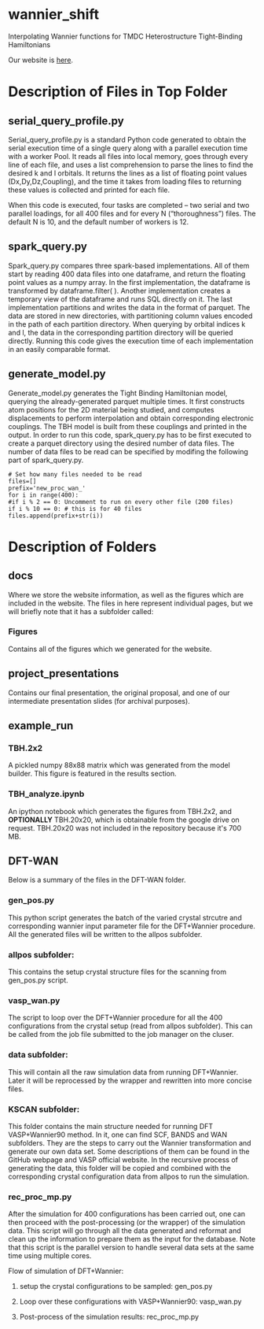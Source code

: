 # wannier_shift
Interpolating Wannier functions for TMDC Heterostructure Tight-Binding Hamiltonians

Our website is [here](https://stevetorr.github.io/wannier_shift/header).

# Description of Files in Top Folder

## serial_query_profile.py

Serial_query_profile.py is a standard Python code generated to obtain the serial execution time of a single query along with a parallel execution time with a worker Pool. It reads all files into local memory, goes through every line of each file, and uses a list comprehension to parse the lines to find the desired k and l orbitals. It returns the lines as a list of floating point values (Dx,Dy,Dz,Coupling), and the time it takes from loading files to returning these values is collected and printed for each file.

When this code is executed, four tasks are completed – two serial and two parallel loadings, for all 400 files and for every N (“thoroughness”) files. The default N is 10, and the default number of workers is 12.

## spark_query.py

Spark_query.py compares three spark-based implementations. All of them start by reading 400 data files into one dataframe, and return the floating point values as a numpy array. In the first implementation, the dataframe is transformed by dataframe.filter( ). Another implementation creates a temporary view of the dataframe and runs SQL directly on it. The last implementation partitions and writes the data in the format of parquet. The data are stored in new directories, with partitioning column values encoded in the path of each partition directory. When querying by orbital indices k and l, the data in the corresponding partition directory will be queried directly. Running this code gives the execution time of each implementation in an easily comparable format.

## generate_model.py

Generate_model.py generates the Tight Binding Hamiltonian model, querying the already-generated parquet multiple times. It first constructs atom positions for the 2D material being studied, and computes displacements to perform interpolation and obtain corresponding electronic couplings. The TBH model is built from these couplings and printed in the output. In order to run this code, spark_query.py has to be first executed to create a parquet directory using the desired number of data files. The number of data files to be read can be specified by modifing the following part of spark_query.py.
```
# Set how many files needed to be read
files=[]
prefix='new_proc_wan_'
for i in range(400):
#if i % 2 == 0: Uncomment to run on every other file (200 files)
if i % 10 == 0: # this is for 40 files
files.append(prefix+str(i))
````

# Description of Folders

## docs
Where we store the website information, as well as the figures which are included in the website. The files in here represent individual pages, but we will briefly note that it has a subfolder called:

### Figures
Contains all of the figures which we generated for the website.

## project_presentations
Contains our final presentation, the original proposal, and one of our intermediate presentation slides (for archival purposes).

## example_run

### TBH.2x2
A pickled numpy 88x88 matrix which was generated from the model builder. This figure is featured in the results section.

### TBH_analyze.ipynb
An ipython notebook which generates the figures from TBH.2x2, and **OPTIONALLY** TBH.20x20, which is obtainable from the google drive on request. TBH.20x20 was not included in the repository because it's 700 MB.


## DFT-WAN

Below is a summary of the files in the DFT-WAN folder.

### gen_pos.py
This python script generates the batch of the varied crystal strcutre and corresponding wannier input parameter file for the DFT+Wannier procedure. All the generated files will be written to the allpos subfolder.

### allpos subfolder:
This contains the setup crystal structure files for the scanning from gen_pos.py script.

### vasp_wan.py
The script to loop over the DFT+Wannier procedure for all the 400 configurations from the crystal setup (read from allpos subfolder). This can be called from the job file submitted to the job manager on the cluser.

### data subfolder:
This will contain all the raw simulation data from running DFT+Wannier. Later it will be reprocessed by the wrapper and rewritten into more concise files.

### KSCAN subfolder:
This folder contains the main structure needed for running DFT VASP+Wannier90 method. In it, one can find SCF, BANDS and WAN subfolders. They are the steps to carry out the Wannier transformation and generate our own data set. Some descriptions of them can be found in the GitHub webpage and VASP official website. In the recursive process of generating the data, this folder will be copied and combined with the corresponding crystal configuration data from allpos to run the simulation.

### rec_proc_mp.py
After the simulation for 400 configurations has been carried out, one can then proceed with the post-processing (or the wrapper) of the simulation data. This script will go through all the data generated and reformat and clean up the information to prepare them as the input for the database. Note that this script is the parallel version to handle several data sets at the same time using multiple cores.

Flow of simulation of DFT+Wannier:

1) setup the crystal configurations to be sampled:
gen_pos.py

2) Loop over these configurations with VASP+Wannier90:
vasp_wan.py

3) Post-process of the simulation results:
rec_proc_mp.py







